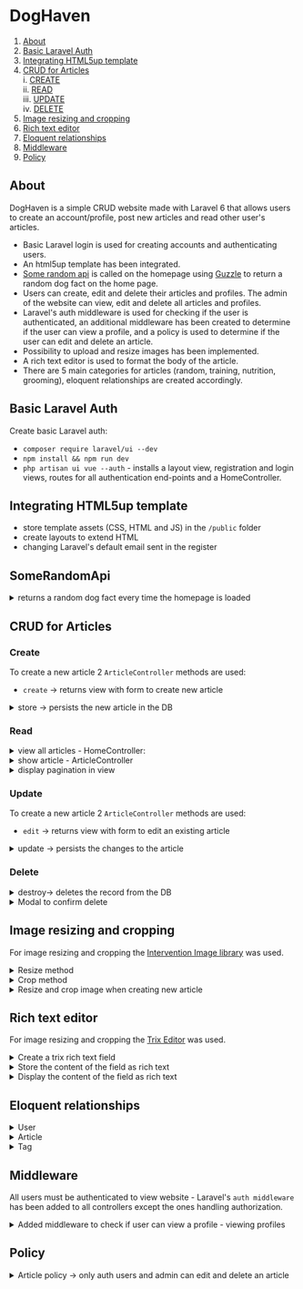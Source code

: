# DogHaven

1. [About](#introduction)   
2. [Basic Laravel Auth](#basic-laravel-auth)   
3. [Integrating HTML5up template](#integrating-html5up-template)  
4. [CRUD for Articles](#crud-for-articles)  
  i. [CREATE](#create)  
    ii. [READ](#read)  
    iii. [UPDATE](#update)  
    iv. [DELETE](#delete) 
5. [Image resizing and cropping](#image-resizing-and-cropping)
6. [Rich text editor](#rich-text-editor)
7. [Eloquent relationships](#eloquent-relationships)
8. [Middleware](#middleware)
9. [Policy](#policy)
   

## About 

DogHaven is a simple CRUD website made with Laravel 6 that allows users to create an account/profile, post new articles and read other user's articles.

   * Basic Laravel login is used for creating accounts and authenticating users.
   * An html5up template has been integrated. 
   * [Some random api](https://some-random-api.ml/) is called on the homepage using [Guzzle](http://docs.guzzlephp.org/en/stable/) to return a random dog fact on the home page.
   * Users can create, edit and delete their articles and profiles. The admin of the website can view, edit and delete all articles and profiles.  
   * Laravel's auth middleware is used for checking if the user is authenticated, an additional middleware has been created to determine if the user can view a profile, and a policy is used to determine if the user can edit and delete an article.
   * Possibility to upload and resize images has been implemented.
   * A rich text editor is used to format the body of the article.
   * There are 5 main categories for articles (random, training, nutrition, grooming), eloquent relationships are created accordingly.
  



## Basic Laravel Auth

Create basic Laravel auth: 
- `composer require laravel/ui --dev`
- `npm install && npm run dev`
- `php artisan ui vue --auth` - installs a layout view, registration and login views, routes for all authentication end-points and a HomeController.

## Integrating HTML5up template

- store template assets (CSS, HTML and JS) in the `/public` folder
- create layouts to extend HTML
- changing Laravel's default email sent in the register 


## SomeRandomApi

<details><summary>returns a random dog fact every time the homepage is loaded</summary>

```php
// /app/Http/Controllers/HomeController.php

//calls the api and returns the content of the response
public function getDogFact($method, $url)
{
  //create new Guzzle Client
  $client = new Client;

  //make the request
  $response = $client->request($method, $url);

  //return the content of the response
  return json_decode($response->getBody()->getContents())->fact;
}
```

```php
// /app/Http/Controllers/HomeController.php

// returns a random dog fact
$dogFact = $this->getDogFact('GET', 'https://some-random-api.ml/facts/dog');
```

</details>

## CRUD for Articles

### Create

To create a new article 2 `ArticleController` methods are used:
- `create` -> returns view with form to create new article 

<details> 
<summary>  store -> persists the new article in the DB  </summary>

- validates the request attributes  
- resizes the images to thumbnail and banner size and saves them in the public folder  
- persists the new article in the DB  

```php
// /app/Http/Controllers/ArticleController.php

// persists new article 
public function store(Request $request)
{
  // server side validation
  $this->validateImage();
  $attributes = $this->validateAttributes();

  // set image name
  $imgName = time() . '.' .  $request->image_path->extension();
  $bannerPath = '/images/banners/';
  $thumbPath = '/images/thumbs/';
  
  // resize, crop, save banner
  $imgBanner = $this->resizeImage($request->file('image_path'), 784, null);
  $this->cropImage($imgBanner, 784, 303)->save(public_path($bannerPath) . $imgName, 100);

    // resize, crop, save thumbnail
  $imgThumb = $this->resizeImage($request->file('image_path'), 368, null);
  $this->cropImage($imgThumb, 368, 234)->save(public_path($thumbPath) . $imgName, 100);
  
  // set additional attributes for Article model instance
  $attributes['banner_image_path'] = $bannerPath . $imgName;
  $attributes['thumb_image_path'] =  $thumbPath . $imgName;
  $attributes['user_id'] = auth()->user()->id;
  $attributes['article-trixFields'] = request('article-trixFields');

  // persist the article
  Article::create($attributes);

  return redirect('/home');
}
```

</details>

### Read

<details>
<summary>view all articles - HomeController: </summary>

```php
// /app/Http/Controllers/HomeController.php

public function index()
{   
  // calls the api to return a random dog fact
  $dogFact = $this->getDogFact('GET', 'https://some-random-api.ml/facts/dog');

  // returns all the articles ordered by most recent and paginates the results
  $articles = Article::latest()->simplePaginate(9);
  
  return view('home', ['dogFact' => $dogFact, 'articles' => $articles]);
}
```
</details>
<details>
<summary>show article - ArticleController  </summary>

```php
// /app/Http/Controllers/ArticleController.php

// shows article
public function show(Article $article)
{
  return view('articles.show', ['article' => $article]);
}
```
</details>
<details>
<summary>display pagination in view  </summary>

```html
@if (!empty($articles->links()))
<div class="mt-3">
  <div>{{ $articles->links() }}</div>
<div>
@endif
```
</details>

### Update

To create a new article 2 `ArticleController` methods are used:

- `edit` -> returns view with form to edit an existing article  

<details> 
<summary> update -> persists the changes to the article  </summary>  

- validates the request attributes  
- resizes the images to thumbnail and banner size and saves them in the public folder  
- persists the new article in the DB  
- image can not be changed  


```php
// /app/Http/Controllers/ArticleController.php 

// updates the Article model instance
public function update(Article $article)
{
  // server side validation
  $attributes=$this->validateAttributes();
  
  // setting additional attributes for Article model
  $attributes['user_id'] = auth()->user()->id;
  $attributes['article-trixFields'] = request('article-trixFields');

  //update article
  $article->update($attributes);
  
  return view('articles.show', ['article' => $article]);
}
```

</details>

### Delete

<details> 
<summary> destroy-> deletes the record from the DB  </summary>

```php
// /app/Http/Controllers/ArticleController.php
public function destroy(Article $article)
{
  $article->delete();
    
  return redirect('/home');
}
 ```
</details>

<details><summary>Modal to confirm delete</summary>

```html 
<!-- /resources/views/articles/show.blade.php -->

<!-- jQuery Script - <head> of HTML-->
<script src="https://cdnjs.cloudflare.com/ajax/libs/jquery-modal/0.9.1/jquery.modal.min.js"></script>
<link rel="stylesheet" href="https://cdnjs.cloudflare.com/ajax/libs/jquery-modal/0.9.1/jquery.modal.min.css" />
<script src="https://cdnjs.cloudflare.com/ajax/libs/jquery/3.0.0/jquery.min.js"></script>

<!-- Button to open modal -->
@can('update', $article)
<a href="#ex1" rel="modal:open"><button type="link">Delete</button></a>
@endcan('update', $post)

<!-- Modal HTML embedded directly into document -->
<div id="ex1" class="modal" >
  <p>Are you sure you want to delete this article?</p>
  <ul class="actions">
    <li> <a href="#" rel="modal:close"><button type="link">No, go back.</button></a></li>
    <li> 
        <form method="POST" action="/articles/{{ $article->id }}">
        @method('DELETE')
        @csrf
        <button type="submit" class="btn btn-primary">Delete</button>
        </form>
    </li>
  </ul>
</div>
```

</details>

## Image resizing and cropping  

For image resizing and cropping the [Intervention Image library](http://image.intervention.io/getting_started/installation) was used.  

<details><summary> Resize method  </summary>

```php
// /app/Http/Controllers/ArticleController.php
use Intervention\Image\Facades\Image;

//resize image
public function resizeImage($path, $width, $height)
{
  $img = Image::make($path);
  return $img->resize($width, $height, function ($constraint) {
    $constraint->aspectRatio();
    });
} 
```
</details>
<details><summary> Crop method  </summary>

```php
// /app/Http/Controllers/ArticleController.php
use Intervention\Image\Facades\Image;

//crop image
public function cropImage($path, $width, $height)
{
$img = Image::make($path);
return $img->crop($width, $height);
}
```

</details>
<details><summary>Resize and crop image when creating new article  </summary>

```php
// /app/Http/Controllers/ArticleController.php

// persists new article 
public function store(Request $request)
{
  // server side validation
  $this->validateImage();
  $attributes = $this->validateAttributes();

  //set image name
  $imgName = time() . '.' . $request->image_path->extension();
  $bannerPath = '/images/banners/';
  $thumbPath = '/images/thumbs/';
  
  //resize, crop, save banner
  $imgBanner = $this->resizeImage($request->file('image_path'), 784, null);
  $this->cropImage($imgBanner, 784, 303)->save(public_path($bannerPath) . $imgName, 100);

    //resize, crop, save thumbnail
  $imgThumb = $this->resizeImage($request->file('image_path'), 368, null);
  $this->cropImage($imgThumb, 368, 234)->save(public_path($thumbPath) . $imgName, 100);
  
  // set additional attributes for Article model instance
  $attributes['banner_image_path'] = $bannerPath . $imgName;
  $attributes['thumb_image_path'] =  $thumbPath . $imgName;
  $attributes['user_id'] = auth()->user()->id;
  $attributes['article-trixFields'] = request('article-trixFields');

  // persist the article
  Article::create($attributes);

  return redirect('/home');
}
```
</details>

## Rich text editor

For image resizing and cropping the [Trix Editor](https://github.com/Te7a-Houdini/laravel-trix) was used. 

<details>
<summary>Create a trix rich text field</summary>

```html
<!-- /resources/views/articles/create.blade.php -->

<div class="col-12">
   <input id="trix-content" type="hidden" name="article-trixFields[content]">
   <trix-editor class="trix-content" input="trix-content" id="trix-content"></trix-editor>                        
</div>
```

</details>
<details>
<summary>Store the content of the field as rich text  </summary>

```php
// /app/Http/Controllers/ArticleController.php
// setting the attribute before creating a new article

$attributes['article-trixFields'] = request('article-trixFields');
```
</details>
<details>
<summary>Display the content of the field as rich text  </summary>

```html
<!-- /resources/views/articles/show.blade.php-->
<!-- setting the attribute before creating a new article-->

{!! $article->trixRichText()->where('field', 'content')->first()->content !! }
```

</details>

## Eloquent relationships

<details><summary>User  </summary>

- hasMany Articles  

```php
// has many articles
public function articles()
{
  return $this->hasMany(Article::class);
}
```
</details>
<details><summary>Article  </summary>

- belongsTo one User   

```php
// belongs to one user
public function user()
{
  return $this->belongsTo(User::class);
}
```

- belongsTo one Tag  
```php
//belongs to many Tags
public function tags()
{
  return $this->belongsTo(Tag::class);
}
```

</details>
<details><summary>Tag  </summary>

- hasMany Articles

```php
// belongs to many articles
public function articles()
{
  return $this->hasMany(Article::class);
}
```
</details>


## Middleware  

All users must be authenticated to view website - Laravel's `auth middleware` has been added to all controllers except the ones handling authorization.  

<details><summary>Added middleware to check if user can view a profile - viewing profiles</summary>

```php
<?php

namespace App\Http\Middleware;

use Closure;

class checkIfAdminOrAuthUser
{
/**
* Handle an incoming request.
*
* @param  \Illuminate\Http\Request  $request
* @param  \Closure  $next
* @return mixed
*/
  public function handle($request, Closure $next)
  {
    if ($request->user()->isAdmin() | $request->route('user')->id === auth()->id()) 
    {
      return $next($request);

    } else {

      abort(403, 'Unauthorized action.');
    }
  }
```
</details>

## Policy

<details><summary>Article policy -> only auth users and admin can edit and delete an article</summary>

```php
<?php

namespace App\Policies;

use App\Article;
use App\User;
use Illuminate\Auth\Access\HandlesAuthorization;

class ArticlePolicy
{
  use HandlesAuthorization;

  /**
   * Determine whether the user can update the article.
   *
   * @param  \App\User  $user
   * @param  \App\Article  $article
   * @return mixed
   */
  public function update(User $user, Article $article)
  {
    return $article->user_id === $user->id;
  }
}
```
</details>

